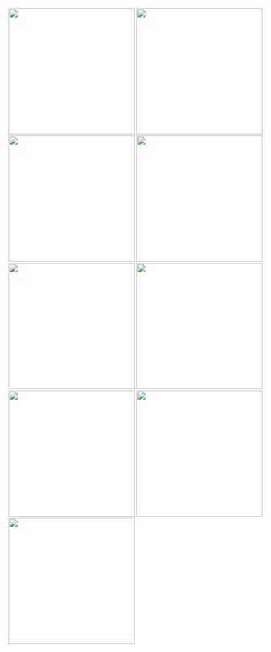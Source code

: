 <img src="https://user-images.githubusercontent.com/71958293/94358365-191c3f80-00be-11eb-8743-33a1ef93c6cd.jpeg" hight = "250" width="250">
<img src="https://user-images.githubusercontent.com/71958293/94358365-191c3f80-00be-11eb-8743-33a1ef93c6cd.jpeg" hight = "250" width="250">
<img src="https://user-images.githubusercontent.com/71958293/94358366-1a4d6c80-00be-11eb-8838-1d5c23ef20ee.jpeg" hight = "250" width="250">
<img src="https://user-images.githubusercontent.com/71958293/94358367-1ae60300-00be-11eb-8788-d7db082af055.jpeg" hight = "250" width="250">
<img src="https://user-images.githubusercontent.com/71958293/94358368-1b7e9980-00be-11eb-9589-436b4e796c86.jpeg" hight = "250" width="250">
<img src="https://user-images.githubusercontent.com/71958293/94358370-1c173000-00be-11eb-8ceb-171fb88bddd4.jpeg" hight = "250" width="250">
<img src="https://user-images.githubusercontent.com/71958293/94358372-1cafc680-00be-11eb-96e7-ce70187fda50.jpeg" hight = "250" width="250">
<img src="https://user-images.githubusercontent.com/71958293/94358372-1cafc680-00be-11eb-96e7-ce70187fda50.jpeg" hight = "250" width="250">
<img src="https://user-images.githubusercontent.com/71958293/94358373-1d485d00-00be-11eb-8214-9492ce9eabea.jpeg" hight = "250" width="250">
